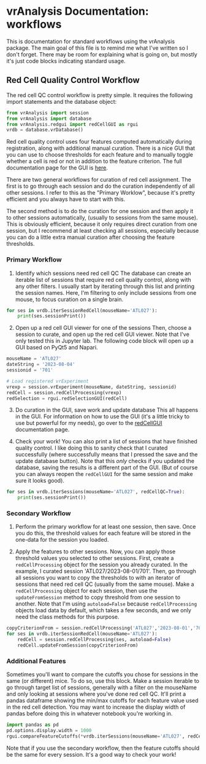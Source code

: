 # vrAnalysis Documentation: workflows

This is documentation for standard workflows using the vrAnalysis package. The
main goal of this file is to remind me what I've written so I don't forget. 
There may be room for explaining what is going on, but mostly it's just code 
blocks indicating standard usage. 


## Red Cell Quality Control Workflow
The red cell QC control workflow is pretty simple. It requires the following 
import statements and the database object:
```python
from vrAnalysis import session
from vrAnalysis import database
from vrAnalysis.redgui import redCellGUI as rgui
vrdb = database.vrDatabase()
```

Red cell quality control uses four features computed automatically during 
registration, along with additional manual curation. There is a nice GUI that
you can use to choose thresholds for each feature and to manually toggle 
whether a cell is red or not in addition to the feature criterion. The 
full documentation page for the GUI is [here](redCellGUI.md). 

There are two general workflows for curation of red cell assignment. The first
is to go through each session and do the curation independently of all other 
sessions. I refer to this as the "Primary Worklow", because it's pretty 
efficient and you always have to start with this. 

The second method is to do the curation for one session and then apply it to 
other sessions automatically, (usually to sessions from the same mouse). This 
is obviously efficient, because it only requires direct curation from one 
session, but I recommend at least checking all sessions, especially because 
you can do a little extra manual curation after choosing the feature 
thresholds. 

### Primary Workflow

1. Identify which sessions need red cell QC
The database can create an iterable list of sessions that require red cell 
quality control, along with any other filters. I usually start by iterating
through this list and printing the session names. Here, I'm filtering to only
include sessions from one mouse, to focus curation on a single brain. 
```python
for ses in vrdb.iterSessionRedCell(mouseName='ATL027'):
    print(ses.sessionPrint())
```

2. Open up a red cell GUI viewer for one of the sessions
Then, choose a session to curate, and open up the red cell GUI viewer. Note 
that I've only tested this in Jupyter lab. The following code block will open
up a GUI based on PyQt5 and Napari. 
```python
mouseName = 'ATL027'
dateString = '2023-08-04'
sessionid = '701'

# Load registered vrExperiment
vrexp = session.vrExperiment(mouseName, dateString, sessionid)
redCell = session.redCellProcessing(vrexp)
redSelection = rgui.redSelectionGUI(redCell)
```

3. Do curation in the GUI, save work and update database
This all happens in the GUI. For information on how to use the GUI (it's a 
little tricky to use but powerful for my needs), go over to the
[redCellGUI](redCellGUI.md) documentation page. 

4. Check your work!
You can also print a list of sessions that have finished quality control. I 
like doing this to sanity check that I curated successfully (where 
successfully means that I pressed the save and the update database button). 
Note that this _only_ checks if you updated the database, saving the results 
is a different part of the GUI. (But of course you can always reopen the 
`redCellGUI` for the same session and make sure it looks good). 
```python
for ses in vrdb.iterSessions(mouseName='ATL027', redCellQC=True):
    print(ses.sessionPrint())
```

### Secondary Workflow
1. Perform the primary workflow for at least one session, then save.
Once you do this, the threshold values for each feature will be stored in the
one-data for the session you loaded. 

2. Apply the features to other sessions.
Now, you can apply those threshold values you selected to other sessions. 
First, create a `redCellProcessing` object for the session you already 
curated. In the example, I curated session 'ATL027/2023-08-01/701'. Then, go
through all sessions you want to copy the thresholds to with an iterator of 
sessions that need red cell QC (usually from the same mouse). Make a
`redCellProcessing` object for each session, then use the `updateFromSession`
method to copy threshold from one session to another. Note that I'm using 
`autoload=False` because `redCellProcessing` objects load data by default,
which takes a few seconds, and we only need the class methods for this 
purpose.
```python
copyCriterionFrom = session.redCellProcessing('ATL027','2023-08-01','701', autoload=False)
for ses in vrdb.iterSessionRedCell(mouseName='ATL027'):
    redCell = session.redCellProcessing(ses, autoload=False)
    redCell.updateFromSession(copyCriterionFrom)
```

### Additional Features
Sometimes you'll want to compare the cutoffs you chose for sessions in the 
same (or different) mice. To do so, use this block. Make a session iterable to
go through target list of sessions, generally with a filter on the mouseName 
and only looking at sessions where you've done red cell QC. It'll print a 
pandas dataframe showing the min/max cutoffs for each feature value used in 
the red cell detection. You may want to increase the display width of pandas
before doing this in whatever notebook you're working in.
```python
import pandas as pd
pd.options.display.width = 1000
rgui.compareFeatureCutoffs(*vrdb.iterSessions(mouseName='ATL027', redCellQC=True), roundValue=3)
```

Note that if you use the secondary workflow, then the feature cutoffs should 
be the same for every session. It's a good way to check your work!




